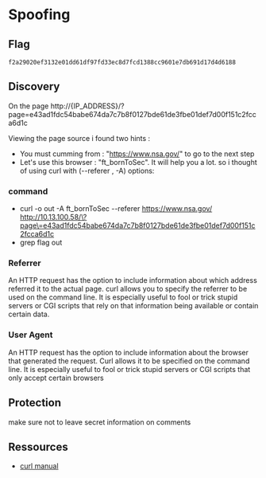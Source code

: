 # Spoofing

## Flag
```
f2a29020ef3132e01dd61df97fd33ec8d7fcd1388cc9601e7db691d17d4d6188
```

## Discovery
On the page http://{IP_ADDRESS}/?page=e43ad1fdc54babe674da7c7b8f0127bde61de3fbe01def7d00f151c2fcca6d1c

Viewing the page source i found two hints :
   - You must cumming from : "https://www.nsa.gov/" to go to the next step
   - Let's use this browser : "ft_bornToSec". It will help you a lot.
so i thought of using curl with (--referer , -A) options:

### command
- curl -o out -A ft_bornToSec --referer https://www.nsa.gov/ http://10.13.100.58/\?page\=e43ad1fdc54babe674da7c7b8f0127bde61de3fbe01def7d00f151c2fcca6d1c
- grep flag out

### Referrer
An HTTP request has the option to include information about which address referred it to the actual page. curl allows you to specify the referrer to be used on the command line. It is especially useful to fool or trick stupid servers or CGI scripts that rely on that information being available or contain certain data.

### User Agent
An HTTP request has the option to include information about the browser that generated the request. Curl allows it to be specified on the command line. It is especially useful to fool or trick stupid servers or CGI scripts that only accept certain browsers

## Protection
make sure not to leave secret information on comments
## Ressources
- [curl manual](https://curl.se/docs/manual.html)
